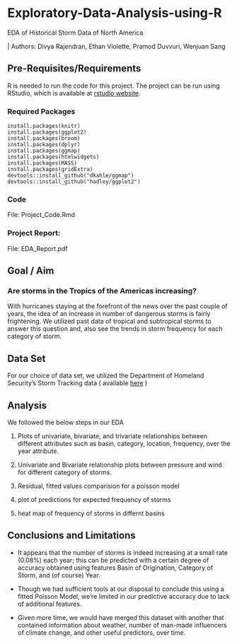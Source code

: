 # Exploratory-Data-Analysis-using-R
EDA of Historical Storm Data of North America

| Authors: Divya Rajendran, Ethan Violette, Pramod Duvvuri, Wenjuan Sang

## Pre-Requisites/Requirements
R is needed to run the code for this project. The project can be run using RStudio, which is available at [rstudio website].

### Required Packages
```{r}
install.packages(knitr)
install.packages(ggplot2)
install.packages(broom)
install.packages(dplyr)
install.packages(ggmap)
install.packages(htmlwidgets)
install.packages(MASS)
install.packages(gridExtra)
devtools::install_github("dkahle/ggmap")
devtools::install_github("hadley/ggplot2")
```
### Code
File: Project_Code.Rmd

### Project Report:
File: EDA_Report.pdf

## Goal / Aim

### Are storms in the Tropics of the Americas increasing? 

With hurricanes staying at the forefront of the news over the past couple of years, the idea of an increase in number of  dangerous storms is fairly frightening. We utilized past data of tropical and subtropical storms to answer this question and, also see the trends in storm frequency for each category of storm. 

## Data Set

For our choice of data set, we utilized the Department of Homeland Security’s Storm Tracking data ( available [here] )

## Analysis

We followed the below steps in our EDA

1. Plots of univariate, bivariate, and trivariate relationships between different attributes such as basin, category, location, frequency, over the year attribute. 

2. Univariate and Bivariate relationship plots between pressure and wind for different category of storms.

3. Residual, fitted values comparision for a poisson model

4. plot of predictions for expected frequency of storms

5. heat map of frequency of storms in differnt basins

## Conclusions and Limitations

* It appears that the number of storms is indeed increasing at a small rate (0.08%) each year; this can be predicted with a certain degree of accuracy obtained using features Basin of Origination, Category of Storm, and (of course) Year. 

* Though we had sufficient tools at our disposal to conclude this using a fitted Poisson Model, we’re limited in our predictive accuracy due to lack of additional features. 

* Given more time, we would have merged this dataset with another that contained information about weather, number of man-made influencers of climate change, and other useful predictors, over time.


[rstudio website]: https://www.rstudio.com/products/rstudio/download/
[here]: https://data.world/dhs/historical-tropical-storm
